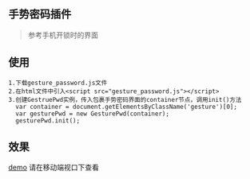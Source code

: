 ## 手势密码插件

>参考手机开锁时的界面

## 使用

```
1.下载gesture_password.js文件
2.在html文件中引入<script src="gesture_password.js"></script>
3.创建GestruePwd实例，传入包裹手势密码界面的container节点，调用init()方法
  var container = document.getElementsByClassName('gesture')[0];
  var gesturePwd = new GesturePwd(container);
  gesturePwd.init();

```

## 效果

[demo]( https://lauraxu3.github.io/GesturePassword/index.html)
请在移动端视口下查看
